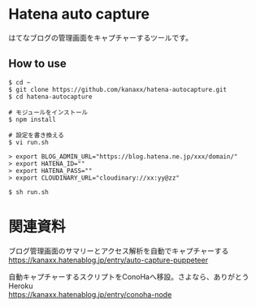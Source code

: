 # Hatena auto capture

はてなブログの管理画面をキャプチャーするツールです。

## How to use

```
$ cd ~
$ git clone https://github.com/kanaxx/hatena-autocapture.git
$ cd hatena-autocapture

# モジュールをインストール
$ npm install

# 設定を書き換える
$ vi run.sh

> export BLOG_ADMIN_URL="https://blog.hatena.ne.jp/xxx/domain/"
> export HATENA_ID=""
> export HATENA_PASS=""
> export CLOUDINARY_URL="cloudinary://xx:yy@zz"

$ sh run.sh
```

# 関連資料
ブログ管理画面のサマリーとアクセス解析を自動でキャプチャーする  
https://kanaxx.hatenablog.jp/entry/auto-capture-puppeteer

自動キャプチャーするスクリプトをConoHaへ移設。さよなら、ありがとうHeroku  
https://kanaxx.hatenablog.jp/entry/conoha-node